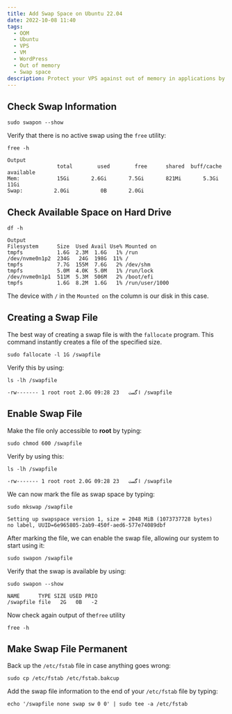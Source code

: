 ```yaml
---
title: Add Swap Space on Ubuntu 22.04
date: 2022-10-08 11:40
tags:
  - OOM
  - Ubuntu
  - VPS
  - VM
  - WordPress
  - Out of memory
  - Swap space
description: Protect your VPS against out of memory in applications by adding swap space.
---
```

## Check Swap Information

```
sudo swapon --show
```

V﻿erify that there is no active swap using the `free` utility:

```
free -h
```

```
Output
                total        used        free      shared  buff/cache   available
Mem:            15Gi       2.6Gi       7.5Gi       821Mi       5.3Gi        11Gi
Swap:          2.0Gi          0B       2.0Gi

```

## C﻿heck Available Space on Hard Drive

```
df -h
```

```
Output
Filesystem      Size  Used Avail Use% Mounted on
tmpfs           1.6G  2.3M  1.6G   1% /run
/dev/nvme0n1p2  234G   24G  198G  11% /
tmpfs           7.7G  155M  7.6G   2% /dev/shm
tmpfs           5.0M  4.0K  5.0M   1% /run/lock
/dev/nvme0n1p1  511M  5.3M  506M   2% /boot/efi
tmpfs           1.6G  8.2M  1.6G   1% /run/user/1000
```

The device with `/` in the `Mounted on` the column is our disk in this case.

## Creating a Swap File

The best way of creating a swap file is with the `fallocate` program. This command instantly creates a file of the specified size.

```
sudo fallocate -l 1G /swapfile
```

V﻿erify this by using:

```
ls -lh /swapfile
```

```
-rw------- 1 root root 2.0G اگست   23 09:28 /swapfile
```

## E﻿nable Swap File

Make the file only accessible to **root** by typing:

```
sudo chmod 600 /swapfile
```

V﻿erify by using this:

```
ls -lh /swapfile
```

```
-rw------- 1 root root 2.0G اگست   23 09:28 /swapfile
```

We can now mark the file as swap space by typing:

```
sudo mkswap /swapfile
```

```
Setting up swapspace version 1, size = 2048 MiB (1073737728 bytes)
no label, UUID=6e965805-2ab9-450f-aed6-577e74089dbf
```

After marking the file, we can enable the swap file, allowing our system to start using it:

```
sudo swapon /swapfile
```

Verify that the swap is available by using:

```
sudo swapon --show
```

```
NAME      TYPE SIZE USED PRIO
/swapfile file   2G   0B   -2
```

N﻿ow check again output of the`free` utility 

```
free -h
```

## M﻿ake Swap File Permanent

Back up the `/etc/fstab` file in case anything goes wrong:

```
sudo cp /etc/fstab /etc/fstab.bakcup
```

Add the swap file information to the end of your `/etc/fstab` file by typing:

```
echo '/swapfile none swap sw 0 0' | sudo tee -a /etc/fstab
```